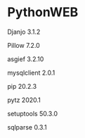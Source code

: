 # PythonWEB
Djanjo 3.1.2

Pillow 7.2.0

asgief 3.2.10

mysqlclient 2.0.1

pip 20.2.3

pytz 2020.1

setuptools 50.3.0

sqlparse 0.3.1

